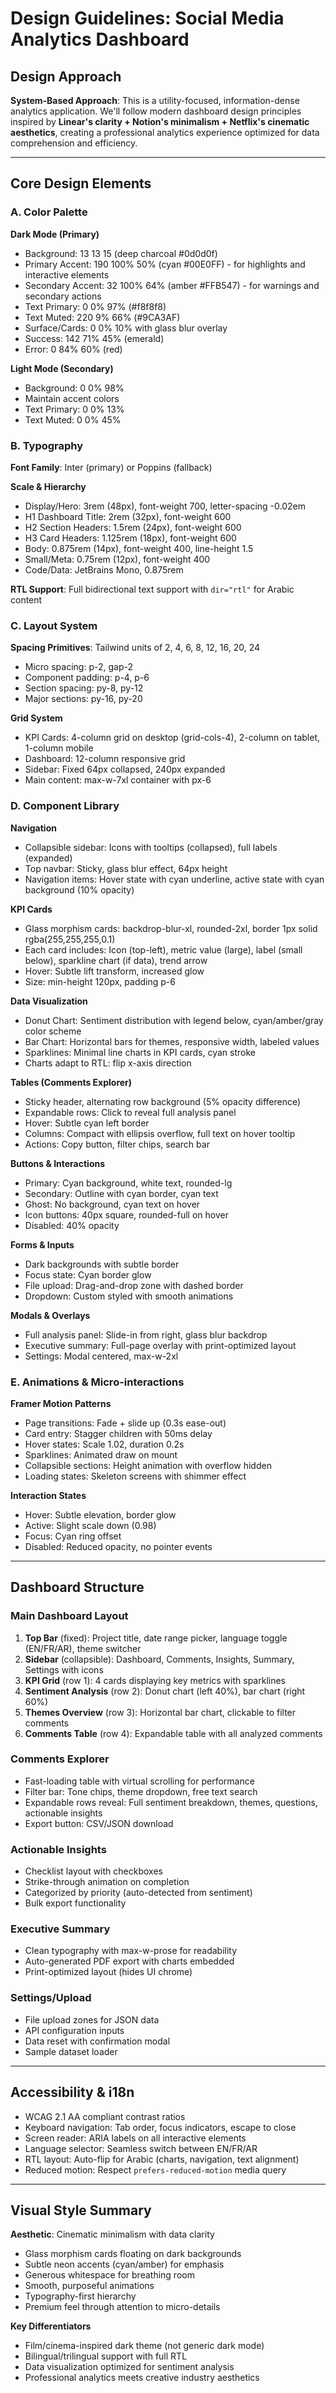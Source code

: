 # Design Guidelines: Social Media Analytics Dashboard

## Design Approach
**System-Based Approach**: This is a utility-focused, information-dense analytics application. We'll follow modern dashboard design principles inspired by **Linear's clarity + Notion's minimalism + Netflix's cinematic aesthetics**, creating a professional analytics experience optimized for data comprehension and efficiency.

---

## Core Design Elements

### A. Color Palette

**Dark Mode (Primary)**
- Background: 13 13 15 (deep charcoal #0d0d0f)
- Primary Accent: 190 100% 50% (cyan #00E0FF) - for highlights and interactive elements
- Secondary Accent: 32 100% 64% (amber #FFB547) - for warnings and secondary actions
- Text Primary: 0 0% 97% (#f8f8f8)
- Text Muted: 220 9% 66% (#9CA3AF)
- Surface/Cards: 0 0% 10% with glass blur overlay
- Success: 142 71% 45% (emerald)
- Error: 0 84% 60% (red)

**Light Mode (Secondary)**
- Background: 0 0% 98%
- Maintain accent colors
- Text Primary: 0 0% 13%
- Text Muted: 0 0% 45%

### B. Typography

**Font Family**: Inter (primary) or Poppins (fallback)

**Scale & Hierarchy**
- Display/Hero: 3rem (48px), font-weight 700, letter-spacing -0.02em
- H1 Dashboard Title: 2rem (32px), font-weight 600
- H2 Section Headers: 1.5rem (24px), font-weight 600
- H3 Card Headers: 1.125rem (18px), font-weight 600
- Body: 0.875rem (14px), font-weight 400, line-height 1.5
- Small/Meta: 0.75rem (12px), font-weight 400
- Code/Data: JetBrains Mono, 0.875rem

**RTL Support**: Full bidirectional text support with `dir="rtl"` for Arabic content

### C. Layout System

**Spacing Primitives**: Tailwind units of 2, 4, 6, 8, 12, 16, 20, 24
- Micro spacing: p-2, gap-2
- Component padding: p-4, p-6
- Section spacing: py-8, py-12
- Major sections: py-16, py-20

**Grid System**
- KPI Cards: 4-column grid on desktop (grid-cols-4), 2-column on tablet, 1-column mobile
- Dashboard: 12-column responsive grid
- Sidebar: Fixed 64px collapsed, 240px expanded
- Main content: max-w-7xl container with px-6

### D. Component Library

**Navigation**
- Collapsible sidebar: Icons with tooltips (collapsed), full labels (expanded)
- Top navbar: Sticky, glass blur effect, 64px height
- Navigation items: Hover state with cyan underline, active state with cyan background (10% opacity)

**KPI Cards**
- Glass morphism cards: backdrop-blur-xl, rounded-2xl, border 1px solid rgba(255,255,255,0.1)
- Each card includes: Icon (top-left), metric value (large), label (small below), sparkline chart (if data), trend arrow
- Hover: Subtle lift transform, increased glow
- Size: min-height 120px, padding p-6

**Data Visualization**
- Donut Chart: Sentiment distribution with legend below, cyan/amber/gray color scheme
- Bar Chart: Horizontal bars for themes, responsive width, labeled values
- Sparklines: Minimal line charts in KPI cards, cyan stroke
- Charts adapt to RTL: flip x-axis direction

**Tables (Comments Explorer)**
- Sticky header, alternating row background (5% opacity difference)
- Expandable rows: Click to reveal full analysis panel
- Hover: Subtle cyan left border
- Columns: Compact with ellipsis overflow, full text on hover tooltip
- Actions: Copy button, filter chips, search bar

**Buttons & Interactions**
- Primary: Cyan background, white text, rounded-lg
- Secondary: Outline with cyan border, cyan text
- Ghost: No background, cyan text on hover
- Icon buttons: 40px square, rounded-full on hover
- Disabled: 40% opacity

**Forms & Inputs**
- Dark backgrounds with subtle border
- Focus state: Cyan border glow
- File upload: Drag-and-drop zone with dashed border
- Dropdown: Custom styled with smooth animations

**Modals & Overlays**
- Full analysis panel: Slide-in from right, glass blur backdrop
- Executive summary: Full-page overlay with print-optimized layout
- Settings: Modal centered, max-w-2xl

### E. Animations & Micro-interactions

**Framer Motion Patterns**
- Page transitions: Fade + slide up (0.3s ease-out)
- Card entry: Stagger children with 50ms delay
- Hover states: Scale 1.02, duration 0.2s
- Sparklines: Animated draw on mount
- Collapsible sections: Height animation with overflow hidden
- Loading states: Skeleton screens with shimmer effect

**Interaction States**
- Hover: Subtle elevation, border glow
- Active: Slight scale down (0.98)
- Focus: Cyan ring offset
- Disabled: Reduced opacity, no pointer events

---

## Dashboard Structure

### Main Dashboard Layout
1. **Top Bar** (fixed): Project title, date range picker, language toggle (EN/FR/AR), theme switcher
2. **Sidebar** (collapsible): Dashboard, Comments, Insights, Summary, Settings with icons
3. **KPI Grid** (row 1): 4 cards displaying key metrics with sparklines
4. **Sentiment Analysis** (row 2): Donut chart (left 40%), bar chart (right 60%)
5. **Themes Overview** (row 3): Horizontal bar chart, clickable to filter comments
6. **Comments Table** (row 4): Expandable table with all analyzed comments

### Comments Explorer
- Fast-loading table with virtual scrolling for performance
- Filter bar: Tone chips, theme dropdown, free text search
- Expandable rows reveal: Full sentiment breakdown, themes, questions, actionable insights
- Export button: CSV/JSON download

### Actionable Insights
- Checklist layout with checkboxes
- Strike-through animation on completion
- Categorized by priority (auto-detected from sentiment)
- Bulk export functionality

### Executive Summary
- Clean typography with max-w-prose for readability
- Auto-generated PDF export with charts embedded
- Print-optimized layout (hides UI chrome)

### Settings/Upload
- File upload zones for JSON data
- API configuration inputs
- Data reset with confirmation modal
- Sample dataset loader

---

## Accessibility & i18n

- WCAG 2.1 AA compliant contrast ratios
- Keyboard navigation: Tab order, focus indicators, escape to close
- Screen reader: ARIA labels on all interactive elements
- Language selector: Seamless switch between EN/FR/AR
- RTL layout: Auto-flip for Arabic (charts, navigation, text alignment)
- Reduced motion: Respect `prefers-reduced-motion` media query

---

## Visual Style Summary

**Aesthetic**: Cinematic minimalism with data clarity
- Glass morphism cards floating on dark backgrounds
- Subtle neon accents (cyan/amber) for emphasis
- Generous whitespace for breathing room
- Smooth, purposeful animations
- Typography-first hierarchy
- Premium feel through attention to micro-details

**Key Differentiators**
- Film/cinema-inspired dark theme (not generic dark mode)
- Bilingual/trilingual support with full RTL
- Data visualization optimized for sentiment analysis
- Professional analytics meets creative industry aesthetics